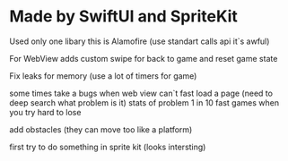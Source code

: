 #  Made by SwiftUI and SpriteKit


Used only one libary this is Alamofire (use standart calls api it`s awful)

For WebView adds custom swipe for back to game and reset game state

Fix leaks for memory (use a lot of timers for game)

some times take a bugs when web view can`t fast load a page (need to deep search what problem is it) stats of problem 1 in 10 fast games when you try hard to lose

add obstacles (they can move too like a platform)


first try to do something in sprite kit (looks intersting)
